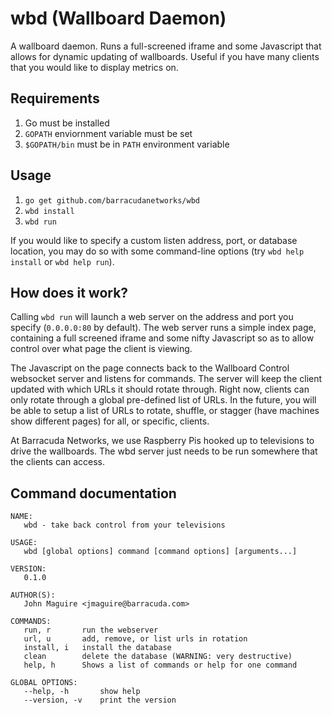 # wbd (Wallboard Daemon)
A wallboard daemon. Runs a full-screened iframe and some Javascript that allows for dynamic updating of wallboards. Useful if you have many clients that you would like to display metrics on.

Requirements
------------
1. Go must be installed
2. `GOPATH` enviornment variable must be set
3. `$GOPATH/bin` must be in `PATH` environment variable

Usage
-----
1. `go get github.com/barracudanetworks/wbd`
2. `wbd install`
3. `wbd run`

If you would like to specify a custom listen address, port, or database location, you may do so with some command-line options (try `wbd help install` or `wbd help run`).

How does it work?
-----------------
Calling `wbd run` will launch a web server on the address and port you specify (`0.0.0.0:80` by default). The web server runs a simple index page, containing a full screened iframe and some nifty Javascript so as to allow control over what page the client is viewing.

The Javascript on the page connects back to the Wallboard Control websocket server and listens for commands. The server will keep the client updated with which URLs it should rotate through. Right now, clients can only rotate through a global pre-defined list of URLs. In the future, you will be able to setup a list of URLs to rotate, shuffle, or stagger (have machines show different pages) for all, or specific, clients.

At Barracuda Networks, we use Raspberry Pis hooked up to televisions to drive the wallboards. The wbd server just needs to be run somewhere that the clients can access.

Command documentation
---------------------
```
NAME:
   wbd - take back control from your televisions

USAGE:
   wbd [global options] command [command options] [arguments...]

VERSION:
   0.1.0

AUTHOR(S):
   John Maguire <jmaguire@barracuda.com>

COMMANDS:
   run, r       run the webserver
   url, u       add, remove, or list urls in rotation
   install, i   install the database
   clean        delete the database (WARNING: very destructive)
   help, h      Shows a list of commands or help for one command

GLOBAL OPTIONS:
   --help, -h       show help
   --version, -v    print the version
```
